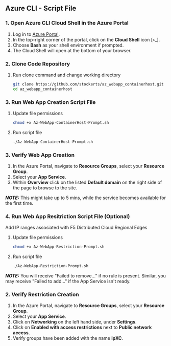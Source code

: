 ## Azure CLI - Script File

### 1. Open Azure CLI Cloud Shell in the Azure Portal
1. Log in to [Azure Portal](https://portal.azure.com/).
2. In the top-right corner of the portal, click on the **Cloud Shell** icon [`>`_].
3. Choose **Bash** as your shell environment if prompted.
4. The Cloud Shell will open at the bottom of your browser.

### 2. Clone Code Repository
1. Run clone command and change working directory

    ```bash
    git clone https://github.com/stockerts/az_webapp_containerhost.git
    cd az_webapp_containerhost
    ```
### 3. Run Web App Creation Script File
1. Update file permissions

    ```bash
    chmod +x Az-WebApp-ContainerHost-Prompt.sh
    ```
2. Run script file

    ```bash
    ./Az-WebApp-ContainerHost-Prompt.sh
    ```
### 3. Verify Web App Creation

1. In the Azure Portal, navigate to **Resource Groups**, select your **Resource Group**.
2. Select your **App Service**.
3. Within **Overview** click on the listed **Default domain** on the right side of the page to browse to the site.

**_NOTE:_** This might take up to 5 mins, while the service becomes available for the first time.

### 4. Run Web App Resitriction Script File (Optional)
Add IP ranges assosiated with F5 Distributed Cloud Regional Edges
1. Update file permissions

    ```bash
    chmod +x Az-WebApp-Restriction-Prompt.sh
    ```
2. Run script file

    ```bash
    ./Az-WebApp-Restriction-Prompt.sh
    ```
**_NOTE:_** You will receive "Failed to remove..." if no rule is present. Similar, you may receive "Failed to add..." if the App Service isn't ready.

### 2. Verify Restriction Creation
1. In the Azure Portal, navigate to **Resource Groups**, select your **Resource Group**.
2. Select your **App Service**.
3. Click on **Networking** on the left hand side, under **Settings**.
4. Click on **Enabled with access restrictions** next to **Public network access**.
5. Verify groups have been added with the name **ipXC**.